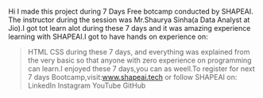 Hi I made this project during 7 Days Free botcamp conducted by SHAPEAI. The instructor during the session was Mr.Shaurya Sinha(a Data Analyst at Jio).I got tot learn alot during these 7  days and it was amazing experience learning with SHAPEAI.I got to have hands on experience on:
> HTML
> CSS 
during these 7 days, and everything was explained from the very basic so that anyone with zero experience on programming can learn.I enjoyed these 7 days,you can as weell.To register for next 7 days Bootcamp,visit:www.shapeai.tech or follow SHAPEAI on:
> LinkedIn
>  Instagram
>  YouTube
>  GitHub
